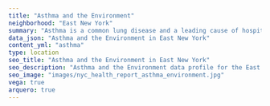 ```yaml
---
title: "Asthma and the Environment"
neighborhood: "East New York"
summary: "Asthma is a common lung disease and a leading cause of hospitalizations for children under 15 years old. This report provides a summary of asthma indicators by neighborhood. It also describes housing and neighborhood characteristics that can make asthma worse."
data_json: "Asthma and the Environment in East New York"
content_yml: "asthma"
type: location
seo_title: "Asthma and the Environment in East New York"
seo_description: "Asthma and the Environment data profile for the East New York neighborhood of NYC."
seo_image: "images/nyc_health_report_asthma_environment.jpg"
vega: true
arquero: true
---
```

